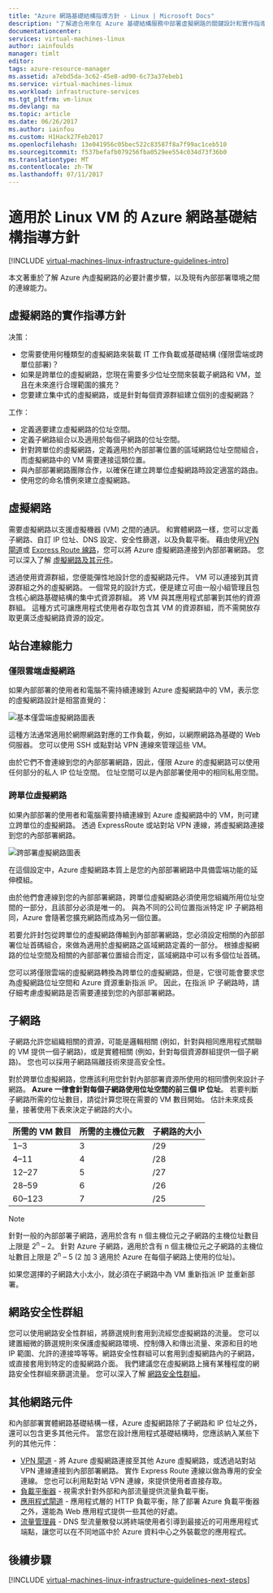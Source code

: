 ```yaml
---
title: "Azure 網路基礎結構指導方針 - Linux | Microsoft Docs"
description: "了解適合用來在 Azure 基礎結構服務中部署虛擬網路的關鍵設計和實作指導方針。"
documentationcenter: 
services: virtual-machines-linux
author: iainfoulds
manager: timlt
editor: 
tags: azure-resource-manager
ms.assetid: a7ebd5da-3c62-45e8-ad90-6c73a37ebeb1
ms.service: virtual-machines-linux
ms.workload: infrastructure-services
ms.tgt_pltfrm: vm-linux
ms.devlang: na
ms.topic: article
ms.date: 06/26/2017
ms.author: iainfou
ms.custom: H1Hack27Feb2017
ms.openlocfilehash: 13e041956c05bec522c83587f8a7f99ac1ceb510
ms.sourcegitcommit: f537befafb079256fba0529ee554c034d73f36b0
ms.translationtype: MT
ms.contentlocale: zh-TW
ms.lasthandoff: 07/11/2017
---
```

# <a name="azure-networking-infrastructure-guidelines-for-linux-vms"></a>適用於 Linux VM 的 Azure 網路基礎結構指導方針

[!INCLUDE [virtual-machines-linux-infrastructure-guidelines-intro](../../../includes/virtual-machines-linux-infrastructure-guidelines-intro.md)]

本文著重於了解 Azure 內虛擬網路的必要計畫步驟，以及現有內部部署環境之間的連線能力。

## <a name="implementation-guidelines-for-virtual-networks"></a>虛擬網路的實作指導方針
决策：

* 您需要使用何種類型的虛擬網路來裝載 IT 工作負載或基礎結構 (僅限雲端或跨單位部署)？
* 如果是跨單位的虛擬網路，您現在需要多少位址空間來裝載子網路和 VM，並且在未來進行合理範圍的擴充？
* 您要建立集中式的虛擬網路，或是針對每個資源群組建立個別的虛擬網路？

工作：

* 定義適要建立虛擬網路的位址空間。
* 定義子網路組合以及適用於每個子網路的位址空間。
* 針對跨單位的虛擬網路，定義適用於內部部署位置的區域網路位址空間組合，而虛擬網路中的 VM 需要連接這類位置。
* 與內部部署網路團隊合作，以確保在建立跨單位虛擬網路時設定適當的路由。
* 使用您的命名慣例來建立虛擬網路。

## <a name="virtual-networks"></a>虛擬網路
需要虛擬網路以支援虛擬機器 (VM) 之間的通訊。 和實體網路一樣，您可以定義子網路、自訂 IP 位址、DNS 設定、安全性篩選，以及負載平衡。 藉由使用[VPN 閘道](../../vpn-gateway/vpn-gateway-about-vpngateways.md)或 [Express Route 線路](../../expressroute/expressroute-introduction.md)，您可以將 Azure 虛擬網路連接到內部部署網路。 您可以深入了解 [虛擬網路及其元件](../../virtual-network/virtual-networks-overview.md)。

透過使用資源群組，您便能彈性地設計您的虛擬網路元件。 VM 可以連接到其資源群組之外的虛擬網路。 一個常見的設計方式，便是建立可由一般小組管理且包含核心網路基礎結構的集中式資源群組。 將 VM 與其應用程式部署到其他的資源群組。 這種方式可讓應用程式使用者存取包含其 VM 的資源群組，而不需開放存取更廣泛虛擬網路資源的設定。

## <a name="site-connectivity"></a>站台連線能力
### <a name="cloud-only-virtual-networks"></a>僅限雲端虛擬網路
如果內部部署的使用者和電腦不需持續連線到 Azure 虛擬網路中的 VM，表示您的虛擬網路設計是相當直覺的：

![基本僅雲端虛擬網路圖表](./media/infrastructure-networking-guidelines/vnet01.png)

這種方法通常適用於網際網路對應的工作負載，例如，以網際網路為基礎的 Web 伺服器。 您可以使用 SSH 或點對站 VPN 連線來管理這些 VM。

由於它們不會連線到您的內部部署網路，因此，僅限 Azure 的虛擬網路可以使用任何部分的私人 IP 位址空間。 位址空間可以是內部部署使用中的相同私用空間。

### <a name="cross-premises-virtual-networks"></a>跨單位虛擬網路
如果內部部署的使用者和電腦需要持續連線到 Azure 虛擬網路中的 VM，則可建立跨單位的虛擬網路。 透過 ExpressRoute 或站對站 VPN 連線，將虛擬網路連接到您的內部部署網路。

![跨部署虛擬網路圖表](./media/infrastructure-networking-guidelines/vnet02.png)

在這個設定中，Azure 虛擬網路本質上是您的內部部署網路中具備雲端功能的延伸模組。

由於他們會連線到您的內部部署網路，跨單位虛擬網路必須使用您組織所用位址空間的一部分，且該部分必須是唯一的。 與為不同的公司位置指派特定 IP 子網路相同，Azure 會隨著您擴充網路而成為另一個位置。

若要允許封包從跨單位的虛擬網路傳輸到內部部署網路，您必須設定相關的內部部署位址首碼組合，來做為適用於虛擬網路之區域網路定義的一部分。 根據虛擬網路的位址空間及相關的內部部署位置組合而定，區域網路中可以有多個位址首碼。

您可以將僅限雲端的虛擬網路轉換為跨單位的虛擬網路，但是，它很可能會要求您為虛擬網路位址空間和 Azure 資源重新指派 IP。 因此，在指派 IP 子網路時，請仔細考慮虛擬網路是否需要連接到您的內部部署網路。

## <a name="subnets"></a>子網路
子網路允許您組織相關的資源，可能是邏輯相關 (例如，針對與相同應用程式關聯的 VM 提供一個子網路)，或是實體相關 (例如，針對每個資源群組提供一個子網路)。 您也可以採用子網路隔離技術來提高安全性。

對於跨單位虛擬網路，您應該利用您針對內部部署資源所使用的相同慣例來設計子網路。 **Azure 一律會針對每個子網路使用位址空間的前三個 IP 位址**。 若要判斷子網路所需的位址數目，請從計算您現在需要的 VM 數目開始。 估計未來成長量，接著使用下表來決定子網路的大小。

| 所需的 VM 數目 | 所需的主機位元數 | 子網路的大小 |
| --- | --- | --- |
| 1–3 |3 |/29 |
| 4–11 |4 |/28 |
| 12–27 |5 |/27 |
| 28–59 |6 |/26 |
| 60–123 |7 |/25 |

> [!NOTE]
> 針對一般的內部部署子網路，適用於含有 n 個主機位元之子網路的主機位址數目上限是 2<sup>n</sup> – 2。 針對 Azure 子網路，適用於含有 n 個主機位元之子網路的主機位址數目上限是 2<sup>n</sup> – 5 (2 加 3 適用於 Azure 在每個子網路上使用的位址)。
> 
> 

如果您選擇的子網路大小太小，就必須在子網路中為 VM 重新指派 IP 並重新部署。

## <a name="network-security-groups"></a>網路安全性群組
您可以使用網路安全性群組，將篩選規則套用到流經您虛擬網路的流量。 您可以建置細微的篩選規則來保護虛擬網路環境、控制傳入和傳出流量、來源和目的地 IP 範圍、允許的連接埠等等。網路安全性群組可以套用到虛擬網路內的子網路，或直接套用到特定的虛擬網路介面。 我們建議您在虛擬網路上擁有某種程度的網路安全性群組來篩選流量。 您可以深入了解 [網路安全性群組](../../virtual-network/virtual-networks-nsg.md)。

## <a name="additional-network-components"></a>其他網路元件
和內部部署實體網路基礎結構一樣，Azure 虛擬網路除了子網路和 IP 位址之外，還可以包含更多其他元件。 當您在設計應用程式基礎結構時，您應該納入某些下列的其他元件：

* [VPN 閘道](../../vpn-gateway/vpn-gateway-about-vpngateways.md) - 將 Azure 虛擬網路連接至其他 Azure 虛擬網路，或透過站對站 VPN 連線連接到內部部署網路。 實作 Express Route 連線以做為專用的安全連線。 您也可以利用點對站 VPN 連線，來提供使用者直接存取。
* [負載平衡器](../../load-balancer/load-balancer-overview.md) - 視需求針對外部和內部流量提供流量負載平衡。
* [應用程式閘道](../../application-gateway/application-gateway-introduction.md) - 應用程式層的 HTTP 負載平衡，除了部署 Azure 負載平衡器之外，還能為 Web 應用程式提供一些其他的好處。
* [流量管理員](../../traffic-manager/traffic-manager-overview.md) - DNS 型流量散發以將終端使用者引導到最接近的可用應用程式端點，讓您可以在不同地區中於 Azure 資料中心之外裝載您的應用程式。

## <a name="next-steps"></a>後續步驟
[!INCLUDE [virtual-machines-linux-infrastructure-guidelines-next-steps](../../../includes/virtual-machines-linux-infrastructure-guidelines-next-steps.md)]

